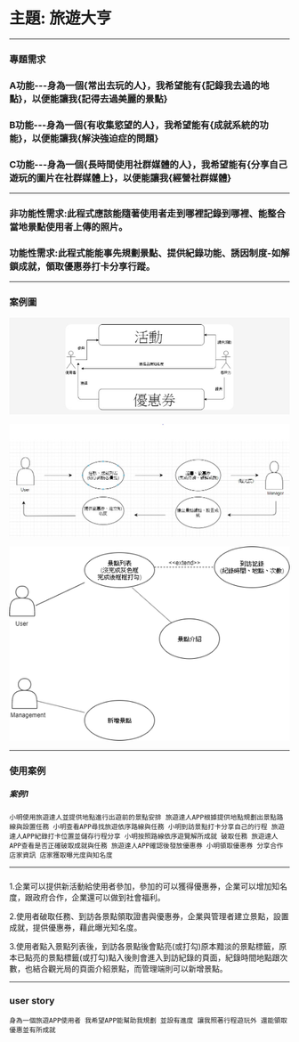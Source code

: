 # 主題: 旅遊大亨
***
### 專題需求

### A功能---身為一個{常出去玩的人}，我希望能有{記錄我去過的地點}，以便能讓我{記得去過美麗的景點}

### B功能---身為一個{有收集慾望的人}，我希望能有{成就系統的功能}，以便能讓我{解決強迫症的問題}

### C功能---身為一個{長時間使用社群媒體的人}，我希望能有{分享自己遊玩的圖片在社群媒體上}，以便能讓我{經營社群媒體}
***
### 非功能性需求:此程式應該能隨著使用者走到哪裡記錄到哪裡、能整合當地景點使用者上傳的照片。

### 功能性需求:此程式能能事先規劃景點、提供紀錄功能、誘因制度-如解鎖成就，領取優惠券打卡分享行蹤。
***
### 案例圖
![1](1.jpg "1")

![2](2.jpg "2")

![3](3.png "3")
***
### 使用案例

##### 案例1
`小明使用旅遊達人並提供地點進行出遊前的景點安排
旅遊達人APP根據提供地點規劃出景點路線與設置任務
小明查看APP尋找旅遊依序路線與任務
小明到訪景點打卡分享自己的行程
旅遊達人APP紀錄打卡位置並儲存行程分享
小明按照路線依序遊覽解所成就 破取任務
旅遊達人APP查看是否正確破取成就與任務
旅遊達人APP確認後發放優惠券
小明領取優惠券 分享合作店家資訊
店家獲取曝光度與知名度`
***
### 
1.企業可以提供新活動給使用者參加，參加的可以獲得優惠券，企業可以增加知名度，跟政府合作，企業還可以做到社會福利。

2.使用者破取任務、到訪各景點領取證書與優惠券，企業與管理者建立景點，設置成就，提供優惠券，藉此曝光知名度。

3.使用者點入景點列表後，到訪各景點後會點亮(或打勾)原本黯淡的景點標籤，原本已點亮的景點標籤(或打勾)點入後則會進入到訪紀錄的頁面，紀錄時間地點跟次數，也結合觀光局的頁面介紹景點，而管理端則可以新增景點。
***
### user story
`身為一個旅遊APP使用者 我希望APP能幫助我規劃 並設有進度
讓我照著行程遊玩外 還能領取優惠並有所成就`













